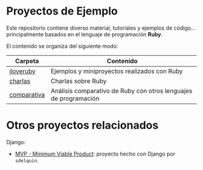 
# Proyectos de Ejemplo

Este repositorio contiene diverso material, tutoriales y ejemplos de código... principalmente basados en el lenguaje de programación **Ruby**.

El contenido se organiza del siguiente modo:

| Carpeta              | Contenido |
| -------------------- | --------- |
| [iloveruby](./iloveruby) | Ejemplos y miniproyectos realizados con Ruby |
| [charlas](./charlas) | Charlas sobre Ruby |
| [comparativa](./comparativa) | Análisis comparativo de Ruby con otros lenguajes de programación |

# Otros proyectos relacionados

Django:
* [MVP - Minimum Viable Product](https://github.com/sdelquin/mvp): proyecto hecho con Django por `sdelquin`.
